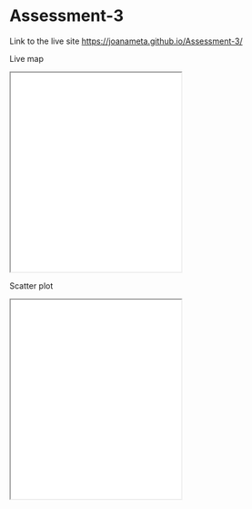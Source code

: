# Assessment-3

Link to the live site  https://joanameta.github.io/Assessment-3/

Live map

<iframe src=”https://joanameta.github.io/highcharts-scatter-csv” width=”90%” height="350"></iframe>




Scatter plot


<iframe src=”https://joanameta.github.io/leaflet-map-simple” width=”90%” height="350"></iframe>


